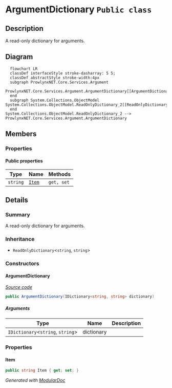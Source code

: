 # ArgumentDictionary `Public class`

## Description
A read-only dictionary for arguments.

## Diagram
```mermaid
  flowchart LR
  classDef interfaceStyle stroke-dasharray: 5 5;
  classDef abstractStyle stroke-width:4px
  subgraph ProwlynxNET.Core.Services.Argument
  ProwlynxNET.Core.Services.Argument.ArgumentDictionary[[ArgumentDictionary]]
  end
  subgraph System.Collections.ObjectModel
System.Collections.ObjectModel.ReadOnlyDictionary_2[[ReadOnlyDictionary]]
  end
System.Collections.ObjectModel.ReadOnlyDictionary_2 --> ProwlynxNET.Core.Services.Argument.ArgumentDictionary
```

## Members
### Properties
#### Public  properties
| Type | Name | Methods |
| --- | --- | --- |
| `string` | [`Item`](#item) | `get, set` |

## Details
### Summary
A read-only dictionary for arguments.

### Inheritance
 - `ReadOnlyDictionary`&lt;`string`, `string`&gt;

### Constructors
#### ArgumentDictionary
[*Source code*](https://github.com///blob//ProwlynxNET.Core/Services/Argument/ArgumentDictionary.cs#L34)
```csharp
public ArgumentDictionary(IDictionary<string, string> dictionary)
```
##### Arguments
| Type | Name | Description |
| --- | --- | --- |
| `IDictionary`&lt;`string`, `string`&gt; | dictionary |   |

### Properties
#### Item
```csharp
public string Item { get; set; }
```

*Generated with* [*ModularDoc*](https://github.com/hailstorm75/ModularDoc)
